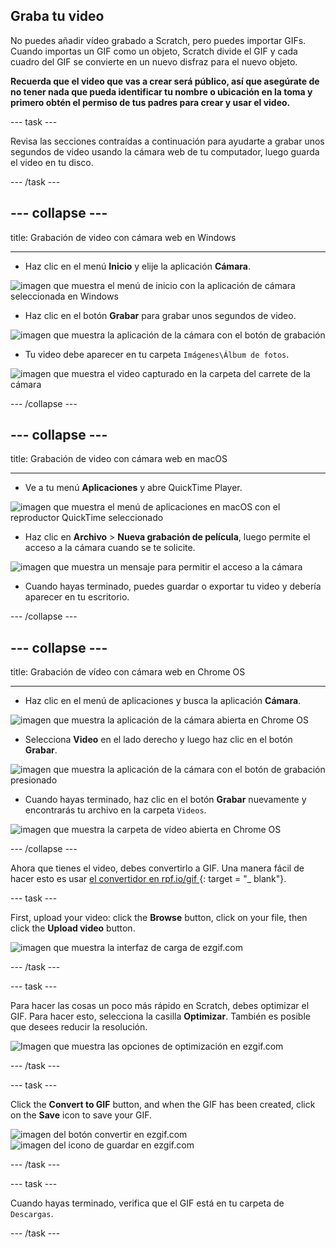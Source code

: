 ## Graba tu video

No puedes añadir vídeo grabado a Scratch, pero puedes importar GIFs. Cuando importas un GIF como un objeto, Scratch divide el GIF y cada cuadro del GIF se convierte en un nuevo disfraz para el nuevo objeto.

**Recuerda que el video que vas a crear será público, así que asegúrate de no tener nada que pueda identificar tu nombre o ubicación en la toma y primero obtén el permiso de tus padres para crear y usar el video.**

--- task ---

Revisa las secciones contraídas a continuación para ayudarte a grabar unos segundos de video usando la cámara web de tu computador, luego guarda el video en tu disco.

--- /task ---

--- collapse ---
---

title: Grabación de video con cámara web en Windows

---
- Haz clic en el menú **Inicio** y elije la aplicación **Cámara**.

![imagen que muestra el menú de inicio con la aplicación de cámara seleccionada en Windows](images/camera-app.png)

- Haz clic en el botón **Grabar** para grabar unos segundos de video.

![imagen que muestra la aplicación de la cámara con el botón de grabación](images/record-win.png)

- Tu video debe aparecer en tu carpeta `Imágenes\Álbum de fotos`.

![imagen que muestra el video capturado en la carpeta del carrete de la cámara](images/camera-roll.png)


--- /collapse ---

--- collapse ---
---

title: Grabación de video con cámara web en macOS

---
- Ve a tu menú **Aplicaciones** y abre QuickTime Player.

![imagen que muestra el menú de aplicaciones en macOS con el reproductor QuickTime seleccionado](images/quicktime.png)

- Haz clic en **Archivo** > **Nueva grabación de película**, luego permite el acceso a la cámara cuando se te solicite.

![imagen que muestra un mensaje para permitir el acceso a la cámara](images/allow_cam_macOS.png)

- Cuando hayas terminado, puedes guardar o exportar tu video y debería aparecer en tu escritorio.


--- /collapse ---

--- collapse ---
---

title: Grabación de vídeo con cámara web en Chrome OS

---

- Haz clic en el menú de aplicaciones y busca la aplicación **Cámara**.

![imagen que muestra la aplicación de la cámara abierta en Chrome OS](images/opencamera.png)

- Selecciona **Video** en el lado derecho y luego haz clic en el botón **Grabar**.

![imagen que muestra la aplicación de la cámara con el botón de grabación presionado](images/hitrecord.png)

- Cuando hayas terminado, haz clic en el botón **Grabar** nuevamente y encontrarás tu archivo en la carpeta `Videos`.

![imagen que muestra la carpeta de vídeo abierta en Chrome OS](images/videosfolder.png)

--- /collapse ---

Ahora que tienes el video, debes convertirlo a GIF. Una manera fácil de hacer esto es usar [ el convertidor en rpf.io/gif ](https://rpf.io/gif) {: target = "_ blank"}.

--- task ---

First, upload your video: click the **Browse** button, click on your file, then click the **Upload video** button.

![imagen que muestra la interfaz de carga de ezgif.com](images/ezgif-upload.png)

--- /task ---

--- task ---

Para hacer las cosas un poco más rápido en Scratch, debes optimizar el GIF. Para hacer esto, selecciona la casilla **Optimizar**. También es posible que desees reducir la resolución.

![Imagen que muestra las opciones de optimización en ezgif.com](images/optimise-gif.png)

--- /task ---

--- task ---

Click the **Convert to GIF** button, and when the GIF has been created, click on the **Save** icon to save your GIF.

![imagen del botón convertir en ezgif.com](images/convert_btn.png) ![imagen del icono de guardar en ezgif.com](images/save_icon.png)

--- /task ---


--- task ---

Cuando hayas terminado, verifica que el GIF está en tu carpeta de ` Descargas`.

--- /task ---




